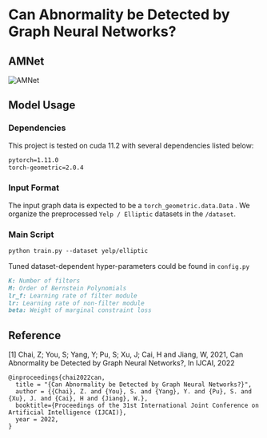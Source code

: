 
# Can Abnormality be Detected by Graph Neural Networks?

## AMNet

![AMNet](https://github.com/godcherry/AMNet/blob/AMNet.svg)

## Model Usage

### Dependencies 

This project is tested on cuda 11.2 with several dependencies listed below:

```markdown
pytorch=1.11.0
torch-geometric=2.0.4
```

### Input Format

The input graph data is expected to be a `torch_geometric.data.Data` . We organize the preprocessed `Yelp / Elliptic` datasets in the `/dataset`. 

### Main Script 

```markdown
python train.py --dataset yelp/elliptic
```

Tuned dataset-dependent hyper-parameters could be found in `config.py`

```markdown
K: Number of filters
M: Order of Bernstein Polynomials
lr_f: Learning rate of filter module
lr: Learning rate of non-filter module
beta: Weight of marginal constraint loss
```

## Reference
[1] Chai, Z; You, S; Yang, Y; Pu, S; Xu, J; Cai, H and Jiang, W, 2021, Can Abnormality be Detected by Graph Neural Networks?, In IJCAI, 2022

```
@inproceedings{chai2022can,
  title = "{Can Abnormality be Detected by Graph Neural Networks?}", 
  author = {{Chai}, Z. and {You}, S. and {Yang}, Y. and {Pu}, S. and {Xu}, J. and {Cai}, H and {Jiang}, W.}, 
  booktitle={Proceedings of the 31st International Joint Conference on Artificial Intelligence (IJCAI)},
  year = 2022, 
} 
```
